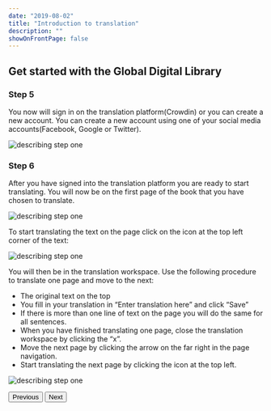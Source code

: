 ```yaml
---
date: "2019-08-02"
title: "Introduction to translation"
description: ""
showOnFrontPage: false
---
```


<content>

## Get started with the Global Digital Library

### Step 5
You now will sign in on the translation platform(Crowdin) or you can create a new account. You can create a new account using one of your social media accounts(Facebook, Google or Twitter).

![describing step one](/images/step5.jpg "Step 5")

### Step 6
After you have signed into the translation platform you are ready to start translating. You will now be on the first page of the book that you have chosen to translate.

![describing step one](/images/step6.jpg "Step 6")

To start translating the text on the page click on the icon at the top left corner of the text:

![describing step one](/images/step6-1.jpg "Step 6-1")

You will then be in the translation workspace. Use the following procedure to translate one page and move to the next:
* The original text on the top
* You fill in your translation in “Enter translation here” and click “Save”
* If there is more than one line of text on the page you will do the same for all sentences.
* When you have finished translating one page, close the translation workspace by clicking the “x”.
* Move the next page by clicking the arrow on the far right in the page navigation.
* Start translating the next page by clicking the icon at the top left.

![describing step one](/images/step6-2.jpg "Step 6-2")


<button to="/translate/step4">Previous</button>
<button to="/translate/end">Next</button>

</content>
